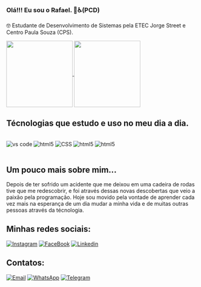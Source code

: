### Olá!!! Eu sou o Rafael. 👋♿(PCD)
🤓 Estudante de Desenvolvimento de Sistemas pela ETEC Jorge Street e Centro Paula Souza (CPS).

<a href="https://github.com/RafaelOliverSan/github-readme-stats">
  <img height=175 align="center" src="https://github-readme-stats.vercel.app/api?username=RafaelOliverSan&theme=radical" />
</a>
<a href="https://github.com/RafaelOliverSan/convoychat">
  <img height=175 align="center" src="https://github-readme-stats.vercel.app/api/top-langs?username=RafaelOliverSan&layout=compact&langs_count=8&card_width=320&theme=radical" />
</a>


## Técnologias que estudo e uso no meu dia a dia.

<div style= "display: inline_block"><br/e>
 <img alingn="center" alt="vs code" src="https://img.shields.io/badge/Visual_Studio-5C2D91?style=for-the-badge&logo=visual%20studio&logoColor=white">
 <img alingn="center" alt="html5" src="https://img.shields.io/badge/HTML5-E34F26?style=for-the-badge&logo=html5&logoColor=white">
 <img alingn="center" alt="CSS" src="https://img.shields.io/badge/CSS3-1572B6?style=for-the-badge&logo=css3&logoColor=white">
 <img alingn="center" alt="html5" src="https://img.shields.io/badge/Java-ED8B00?style=for-the-badge&logo=openjdk&logoColor=white">
 <img alingn="center" alt="html5" src="https://img.shields.io/badge/JavaScript-F7DF1E?style=for-the-badge&logo=javascript&logoColor=black">
</div><br/>

## Um pouco mais sobre mim...

Depois de ter sofrido um acidente que me deixou em uma cadeira de rodas tive que me redescobrir, e foi através dessas novas descobertas que veio a paixão pela programação. Hoje sou movido pela vontade de aprender cada vez mais na esperança de um dia mudar a minha vida e de muitas outras pessoas através da técnologia.<br/>

## Minhas redes sociais:

[![Instagram](https://img.shields.io/badge/Instagram-E4405F?style=for-the-badge&logo=instagram&logoColor=white)](https://www.instagram.com/rafaeloliversan/)
[![FaceBook](https://img.shields.io/badge/Facebook-1877F2?style=for-the-badge&logo=facebook&logoColor=white)](https://www.facebook.com/RafaOliversan/)
[![Linkedin](https://img.shields.io/badge/LinkedIn-0077B5?style=for-the-badge&logo=linkedin&logoColor=white)](https://www.linkedin.com/in/rafael-oliveira-do-santos-11aa08287/)

## Contatos:
[![Email](https://img.shields.io/badge/Gmail-D14836?style=for-the-badge&logo=gmail&logoColor=white)](mailto:rafael.oliversan2@gmail.com)
[![WhatsApp](https://img.shields.io/badge/WhatsApp-25D366?style=for-the-badge&logo=whatsapp&logoColor=white)](https://wa.me/qr/NV4GDE6DPWIOB1 )
[![Telegram](https://img.shields.io/badge/Telegram-2CA5E0?style=for-the-badge&logo=telegram&logoColor=white)](https://t.me/+5511962564106 )


